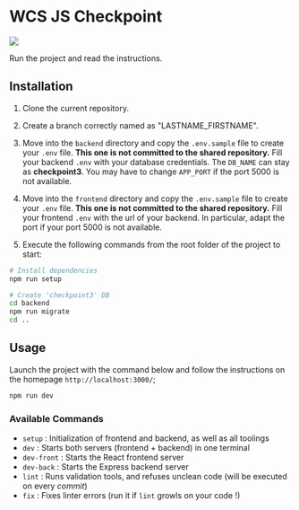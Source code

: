 # WCS JS Checkpoint

![](https://static.tvtropes.org/pmwiki/pub/images/potc_monocle2.jpg)

Run the project and read the instructions.

## Installation

1. Clone the current repository.

2. Create a branch correctly named as "LASTNAME_FIRSTNAME".

3. Move into the `backend` directory and copy the `.env.sample` file to create your `.env` file.
   **This one is not committed to the shared repository.**
   Fill your backend `.env` with your database credentials. The `DB_NAME` can stay as **checkpoint3**.
   You may have to change `APP_PORT` if the port 5000 is not available.

4. Move into the `frontend` directory and copy the `.env.sample` file to create your `.env` file.
   **This one is not committed to the shared repository.**
   Fill your frontend `.env` with the url of your backend. In particular, adapt the port if your port 5000 is not available.

5. Execute the following commands from the root folder of the project to start:

```bash
# Install dependencies
npm run setup

# Create 'checkpoint3' DB
cd backend
npm run migrate
cd ..
```

## Usage

Launch the project with the command below and follow the instructions on the homepage `http://localhost:3000/`;

```bash
npm run dev
```

### Available Commands

- `setup` : Initialization of frontend and backend, as well as all toolings
- `dev` : Starts both servers (frontend + backend) in one terminal
- `dev-front` : Starts the React frontend server
- `dev-back` : Starts the Express backend server
- `lint` : Runs validation tools, and refuses unclean code (will be executed on every _commit_)
- `fix` : Fixes linter errors (run it if `lint` growls on your code !)
